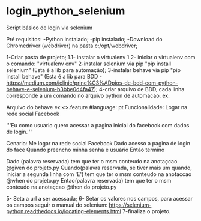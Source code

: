 # login_python_selenium
Script básico de login via selenium

Pré requisitos:
-Python instalado;
-pip instalado;
-Download do Chromedriver (webdriver) na pasta c:/opt/webdriver;


1-Criar pasta de projeto;
1.1- instalar o virtualenv
1.2- iniciar o virtualenv com o comando: "virtualenv env"
2-instalar selenium via pip "pip install selenium" (Esta é a lib para automação);
3-instalar behave via pip "pip install behave" (Esta é a lib para BDD - https://medium.com/iclinic/princ%C3%ADpios-de-bdd-com-python-behave-e-selenium-b3bbe0d4fa47);
4-criar arquivo de BDD, cada linha corresponde a um comando no arquivo python de automacao. 
ex:

Arquivo do behave ex:<<funcionalidade>>.feature
#language: pt
Funcionalidade: Logar na rede social Facebook
   
   '''Eu como usuario quero acessar a pagina inicial do facebook com dados de login.'''

   Cenario: Me logar na rede social Facebook
   Dado acesso a pagina de login do face
   Quando preencho minha senha e usuário
   Então termino

Dado (palavra reservada) tem que ter o msm conteudo na anotaçcao @given do projeto.py
Quando(palavra reservada, se tiver mais um quando, iniciar a segunda linha com 'E') tem que ter o msm conteudo na anotaçcao @when do projeto.py
Entao(palavra reservada) tem que ter o msm conteudo na anotaçcao @then do projeto.py

5- Seta a url a ser acessada;
6- Setar os valores nos campos, para acessar os campos seguir o manual do selenium:
https://selenium-python.readthedocs.io/locating-elements.html
7-finaliza o projeto.
